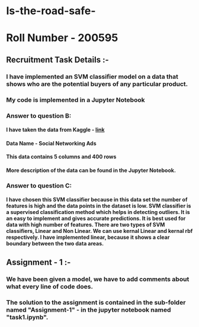 # Is-the-road-safe-
# Roll Number - 200595


## Recruitment Task Details :-
### I have implemented an SVM classifier model on a data that shows who are the potential buyers of any particular product.
### My code is implemented in a Jupyter Notebook

### Answer to question B:
#### I have taken the data from Kaggle - [link](https://www.kaggle.com/datasets/rakeshrau/social-network-ads)
#### Data Name - Social Networking Ads
#### This data contains 5 columns and 400 rows
#### More description of the data can be found in the Jupyter Notebook.


### Answer to question C:
#### I have chosen this SVM classifier because in this data set the number of features is high and the data points in the dataset is low. SVM classifier is a supervised classification method which helps in detecting outliers. It is an easy to implement and gives accurate predictions. It is best used for data with high number of features. There are two types of SVM classifiers, Linear and Non Linear. We can use kernal Linear and kernal rbf respectively. I have implemented linear, because it shows a clear boundary between the two data areas. 

## Assignment - 1 :-

### We have been given a model, we have to add comments about what every line of code does.
### The solution to the assignment is contained in the sub-folder named "Assignment-1" - in the jupyter notebook named "task1.ipynb".

